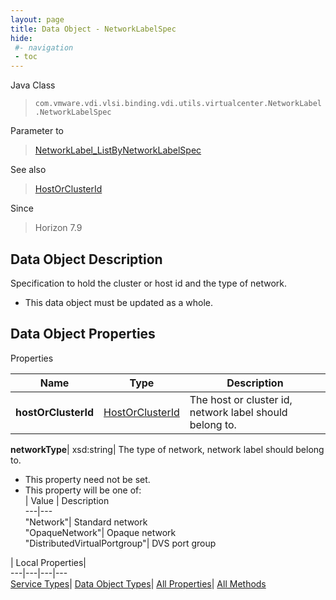 ```yaml
---
layout: page
title: Data Object - NetworkLabelSpec
hide:
 #- navigation
 - toc
---
```






Java Class  
> `com.vmware.vdi.vlsi.binding.vdi.utils.virtualcenter.NetworkLabel.NetworkLabelSpec`

Parameter to  
> [NetworkLabel_ListByNetworkLabelSpec](vdi.utils.virtualcenter.NetworkLabel.md#listByNetworkLabelSpec)

See also  
> [HostOrClusterId](vdi.entity.HostOrClusterId.md)

Since  
> Horizon 7.9


## Data Object Description 

Specification to hold the cluster or host id and the type of network. 

  * This data object must be updated as a whole.



## Data Object Properties

Properties

Name |  Type |  Description   
---|---|---  
**hostOrClusterId**| [HostOrClusterId](vdi.entity.HostOrClusterId.md)|  The host or cluster id, network label should belong to.   
  
**networkType**|  xsd:string|  The type of network, network label should belong to.   


 * This property need not be set.
  * This property will be one of:  
|  Value |  Description   
---|---  
"Network"| Standard network  
"OpaqueNetwork"| Opaque network  
"DistributedVirtualPortgroup"| DVS port group  

  
  
  
 | Local Properties|   
---|---|---|---  
[Service Types](index-mo_types.md)| [Data Object Types](index-do_types.md)| [All Properties](index-properties.md)| [All Methods](index-methods.md)  
  
  
